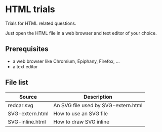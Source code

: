 # HTML trials

Trials for HTML related questions.

Just open the HTML file in a web browser and text editor of your choice.


## Prerequisites

- a web browser like Chromium, Epiphany, Firefox, ...
- a text editor


## File list

|Source         |Description                        |
|---------------|-----------------------------------|
|redcar.svg     |An SVG file used by SVG-extern.html|
|SVG-extern.html|How to use an SVG file             |
|SVG-inline.html|How to draw SVG inline             |

